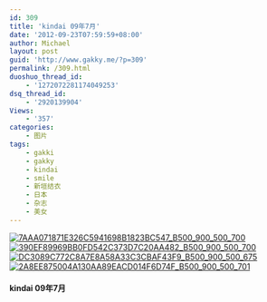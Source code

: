 ```yaml
---
id: 309
title: 'kindai 09年7月'
date: '2012-09-23T07:59:59+08:00'
author: Michael
layout: post
guid: 'http://www.gakky.me/?p=309'
permalink: /309.html
duoshuo_thread_id:
    - '1272072281174049253'
dsq_thread_id:
    - '2920139904'
Views:
    - '357'
categories:
    - 图片
tags:
    - gakki
    - gakky
    - kindai
    - smile
    - 新垣结衣
    - 日本
    - 杂志
    - 美女
---
```


[![7AAA071871E326C5941698B1823BC547_B500_900_500_700](http://www.yui-aragaki.org/wp-content/uploads/img/7AAA071871E326C5941698B1823BC547_B500_900_500_700.jpeg)](http://www.yui-aragaki.org/wp-content/uploads/img/7AAA071871E326C5941698B1823BC547_B1280_1280_913_1279.jpeg) [![390EF89969BB0FD542C373D7C20AA482_B500_900_500_700](http://www.yui-aragaki.org/wp-content/uploads/img/390EF89969BB0FD542C373D7C20AA482_B500_900_500_700.jpeg)](http://www.yui-aragaki.org/wp-content/uploads/img/390EF89969BB0FD542C373D7C20AA482_B1280_1280_913_1279.jpeg) [![DC3089C772C8A7E8A58A33C3CBAF43F9_B500_900_500_675](http://www.yui-aragaki.org/wp-content/uploads/img/DC3089C772C8A7E8A58A33C3CBAF43F9_B500_900_500_675.jpeg)](http://www.yui-aragaki.org/wp-content/uploads/img/DC3089C772C8A7E8A58A33C3CBAF43F9_B1280_1280_640_864.jpeg) [![2A8EE875004A130AA89EACD014F6D74F_B500_900_500_701](http://www.yui-aragaki.org/wp-content/uploads/img/2A8EE875004A130AA89EACD014F6D74F_B500_900_500_701.jpeg)](http://www.yui-aragaki.org/wp-content/uploads/img/2A8EE875004A130AA89EACD014F6D74F_B1280_1280_911_1279.jpeg)

#### kindai 09年7月
